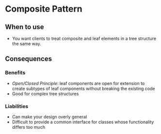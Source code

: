 # Composite Pattern

## When to use
* You want clients to treat composite and leaf elements in a tree structure the same way.

## Consequences

### Benefits
* _Open/Closed Principle_: leaf components are open for extension to create subtypes of leaf components without breaking the existing code
* Good for complex tree structures

### Liabilities
* Can make your design overly general
* Difficult to provide a common interface for classes whose functionality differs too much